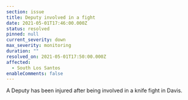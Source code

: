 ```yaml
---
section: issue
title: Deputy involved in a fight
date: 2021-05-01T17:46:00.000Z
status: resolved
pinned: null
current_severity: down
max_severity: monitoring
duration: ""
resolved_on: 2021-05-01T17:50:00.000Z
affected:
  - South Los Santos
enableComments: false
---
```

A Deputy has been injured after being involved in a knife fight in Davis.